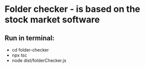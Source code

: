 # Folder checker - is based on the stock market software

## Run in terminal:
- cd folder-checker
- npx tsc
- node dist/folderChecker.js


